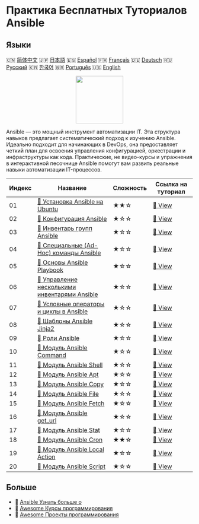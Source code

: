 # Практика Бесплатных Туториалов Ansible

## Языки

🇨🇳 [简体中文](README_zh.md) 🇯🇵 [日本語](README_ja.md) 🇪🇸 [Español](README_es.md) 🇫🇷 [Français](README_fr.md) 🇩🇪 [Deutsch](README_de.md) 🇷🇺 [Русский](README_ru.md) 🇰🇷 [한국어](README_ko.md) 🇧🇷 [Português](README_pt.md) 🇺🇸 [English](README.md) 

<div align="center">
<img width="128px" src="https://file.labex.io/path/PBjrCC7U2Koq.png">
</div>

Ansible — это мощный инструмент автоматизации IT. Эта структура навыков предлагает систематический подход к изучению Ansible. Идеально подходит для начинающих в DevOps, она предоставляет четкий план для освоения управления конфигурацией, оркестрации и инфраструктуры как кода. Практические, не видео-курсы и упражнения в интерактивной песочнице Ansible помогут вам развить реальные навыки автоматизации IT-процессов.

|   Индекс | Название                                                                                                                          | Сложность   | Ссылка на туториал                                                                          |
|----------|-----------------------------------------------------------------------------------------------------------------------------------|-------------|---------------------------------------------------------------------------------------------|
|       01 | [📖 Установка Ansible на Ubuntu](https://labex.io/ru/tutorials/ansible-ansible-installation-on-ubuntu-67172)                      | ★★☆         | [🔗 View](https://labex.io/ru/tutorials/ansible-ansible-installation-on-ubuntu-67172)       |
|       02 | [📖 Конфигурация Ansible](https://labex.io/ru/tutorials/ansible-ansible-configuration-390437)                                     | ★☆☆         | [🔗 View](https://labex.io/ru/tutorials/ansible-ansible-configuration-390437)               |
|       03 | [📖 Инвентарь групп Ansible](https://labex.io/ru/tutorials/ansible-ansible-groups-inventory-290160)                               | ★☆☆         | [🔗 View](https://labex.io/ru/tutorials/ansible-ansible-groups-inventory-290160)            |
|       04 | [📖 Специальные (Ad-Hoc) команды Ansible](https://labex.io/ru/tutorials/ansible-ansible-ad-hoc-commands-390441)                   | ★☆☆         | [🔗 View](https://labex.io/ru/tutorials/ansible-ansible-ad-hoc-commands-390441)             |
|       05 | [📖 Основы Ansible Playbook](https://labex.io/ru/tutorials/ansible-ansible-playbook-basics-390426)                                | ★☆☆         | [🔗 View](https://labex.io/ru/tutorials/ansible-ansible-playbook-basics-390426)             |
|       06 | [📖 Управление несколькими инвентарями Ansible](https://labex.io/ru/tutorials/ansible-manage-multiple-ansible-inventories-290193) | ★☆☆         | [🔗 View](https://labex.io/ru/tutorials/ansible-manage-multiple-ansible-inventories-290193) |
|       07 | [📖 Условные операторы и циклы в Ansible](https://labex.io/ru/tutorials/ansible-ansible-conditionals-and-loops-390455)            | ★☆☆         | [🔗 View](https://labex.io/ru/tutorials/ansible-ansible-conditionals-and-loops-390455)      |
|       08 | [📖 Шаблоны Ansible Jinja2](https://labex.io/ru/tutorials/ansible-ansible-jinja2-templates-390470)                                | ★☆☆         | [🔗 View](https://labex.io/ru/tutorials/ansible-ansible-jinja2-templates-390470)            |
|       09 | [📖 Роли Ansible](https://labex.io/ru/tutorials/ansible-ansible-roles-390467)                                                     | ★☆☆         | [🔗 View](https://labex.io/ru/tutorials/ansible-ansible-roles-390467)                       |
|       10 | [📖 Модуль Ansible Command](https://labex.io/ru/tutorials/ansible-ansible-command-module-290161)                                  | ★☆☆         | [🔗 View](https://labex.io/ru/tutorials/ansible-ansible-command-module-290161)              |
|       11 | [📖 Модуль Ansible Shell](https://labex.io/ru/tutorials/ansible-ansible-shell-module-289409)                                      | ★☆☆         | [🔗 View](https://labex.io/ru/tutorials/ansible-ansible-shell-module-289409)                |
|       12 | [📖 Модуль Ansible Apt](https://labex.io/ru/tutorials/ansible-ansible-apt-module-289651)                                          | ★☆☆         | [🔗 View](https://labex.io/ru/tutorials/ansible-ansible-apt-module-289651)                  |
|       13 | [📖 Модуль Ansible Copy](https://labex.io/ru/tutorials/ansible-ansible-copy-module-289653)                                        | ★☆☆         | [🔗 View](https://labex.io/ru/tutorials/ansible-ansible-copy-module-289653)                 |
|       14 | [📖 Модуль Ansible File](https://labex.io/ru/tutorials/ansible-ansible-file-module-289654)                                        | ★☆☆         | [🔗 View](https://labex.io/ru/tutorials/ansible-ansible-file-module-289654)                 |
|       15 | [📖 Модуль Ansible Fetch](https://labex.io/ru/tutorials/ansible-ansible-fetch-module-290159)                                      | ★☆☆         | [🔗 View](https://labex.io/ru/tutorials/ansible-ansible-fetch-module-290159)                |
|       16 | [📖 Модуль Ansible get_url](https://labex.io/ru/tutorials/ansible-ansible-get-url-module-290188)                                  | ★☆☆         | [🔗 View](https://labex.io/ru/tutorials/ansible-ansible-get-url-module-290188)              |
|       17 | [📖 Модуль Ansible Stat](https://labex.io/ru/tutorials/ansible-ansible-stat-module-290192)                                        | ★☆☆         | [🔗 View](https://labex.io/ru/tutorials/ansible-ansible-stat-module-290192)                 |
|       18 | [📖 Модуль Ansible Cron](https://labex.io/ru/tutorials/ansible-ansible-cron-module-290157)                                        | ★★☆         | [🔗 View](https://labex.io/ru/tutorials/ansible-ansible-cron-module-290157)                 |
|       19 | [📖 Модуль Ansible Local Action](https://labex.io/ru/tutorials/ansible-ansible-local-action-module-290189)                        | ★☆☆         | [🔗 View](https://labex.io/ru/tutorials/ansible-ansible-local-action-module-290189)         |
|       20 | [📖 Модуль Ansible Script](https://labex.io/ru/tutorials/ansible-ansible-script-module-289411)                                    | ★☆☆         | [🔗 View](https://labex.io/ru/tutorials/ansible-ansible-script-module-289411)               |

## Больше

- 🔗 [Ansible Узнать больше о](https://labex.io/ru/skilltrees/ansible)
- 🔗 [Awesome Курсы программирования](https://github.com/labex-labs/awesome-programming-courses)
- 🔗 [Awesome Проекты программирования](https://github.com/labex-labs/awesome-programming-projects)

